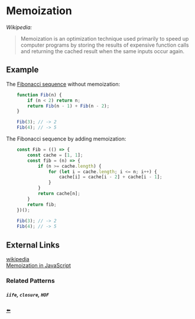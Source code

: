 # Memoization
*Wikipedia:*

> Memoization is an optimization technique used primarily to speed up computer programs by storing the results of expensive function calls and returning the cached result when the same inputs occur again.

## Example

The [Fibonacci sequence](https://en.wikipedia.org/wiki/Fibonacci_number) without memoization:

```js
    function Fib(n) {
        if (n < 2) return n;
        return Fib(n - 1) + Fib(n - 2);
    }

    Fib(3); // -> 2
    Fib(4); // -> 5
```

The Fibonacci sequence by adding memoization:

```js
    const Fib = (() => {
        const cache = [1, 1];
        const fib = (n) => {
            if (n >= cache.length) {
                for (let i = cache.length; i <= n; i++) {
                    cache[i] = cache[i - 2] + cache[i - 1];
                }
            }
            return cache[n];
        }
        return fib;
    })();
    
    Fib(3); // -> 2
    Fib(4); // -> 5
```

## External Links
[wikipedia](https://en.wikipedia.org/wiki/Memoization)<br/>
[Memoization in JavaScript](https://keith.gaughan.ie/javascript-memoization.html)<br/>

### Related Patterns
##### `iife`, `closure`, `HOF`

[⬅️](https://github.com/Sinakhx/techniques-in-programming#readme)